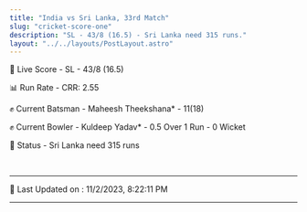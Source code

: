 ```yaml
---
title: "India vs Sri Lanka, 33rd Match"
slug: "cricket-score-one"
description: "SL - 43/8 (16.5) - Sri Lanka need 315 runs."
layout: "../../layouts/PostLayout.astro"
---
```


🔴 Live Score - SL - 43/8 (16.5)  

📊 Run Rate - CRR: 2.55  

✊ Current Batsman - Maheesh Theekshana* - 11(18)  

✊ Current Bowler - Kuldeep Yadav* - 0.5 Over 1 Run - 0 Wicket  

📑 Status - Sri Lanka need 315 runs

<br />

***

📝 Last Updated on : 11/2/2023, 8:22:11 PM

***

